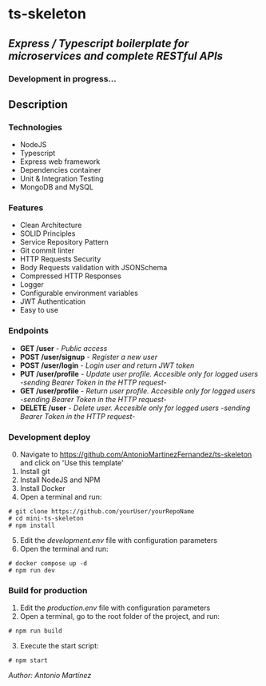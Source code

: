 # ts-skeleton

## _Express / Typescript boilerplate for microservices and complete RESTful APIs_

### **Development in progress...**

## Description

### Technologies

- NodeJS
- Typescript
- Express web framework
- Dependencies container
- Unit & Integration Testing
- MongoDB and MySQL

### Features

- Clean Architecture
- SOLID Principles
- Service Repository Pattern
- Git commit linter
- HTTP Requests Security
- Body Requests validation with JSONSchema
- Compressed HTTP Responses
- Logger
- Configurable environment variables
- JWT Authentication
- Easy to use

### Endpoints

- **GET /user** - _Public access_
- **POST /user/signup** - _Register a new user_
- **POST /user/login** - _Login user and return JWT token_
- **PUT /user/profile** - _Update user profile. Accesible only for logged users -sending Bearer Token in the HTTP request-_
- **GET /user/profile** - _Return user profile. Accesible only for logged users -sending Bearer Token in the HTTP request-_
- **DELETE /user** - _Delete user. Accesible only for logged users -sending Bearer Token in the HTTP request-_

### Development deploy

0. Navigate to https://github.com/AntonioMartinezFernandez/ts-skeleton and click on 'Use this template'
1. Install git
2. Install NodeJS and NPM
3. Install Docker
4. Open a terminal and run:

```
# git clone https://github.com/yourUser/yourRepoName
# cd mini-ts-skeleton
# npm install
```

5. Edit the _development.env_ file with configuration parameters
6. Open the terminal and run:

```
# docker compose up -d
# npm run dev
```

### Build for production

1. Edit the _production.env_ file with configuration parameters
2. Open a terminal, go to the root folder of the project, and run:

```
# npm run build
```

3. Execute the start script:

```
# npm start
```

_Author: Antonio Martínez_

